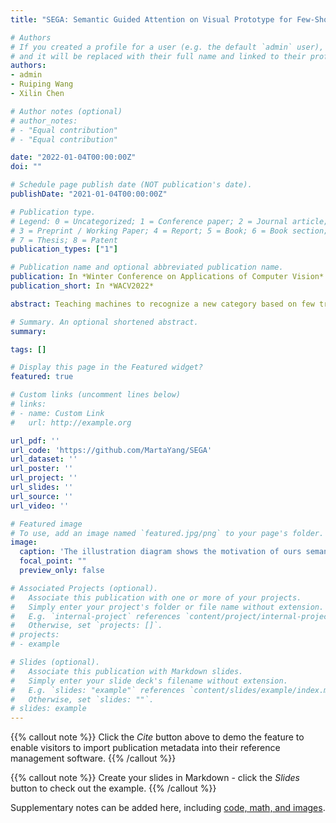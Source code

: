 ```yaml
---
title: "SEGA: Semantic Guided Attention on Visual Prototype for Few-Shot Learning"

# Authors
# If you created a profile for a user (e.g. the default `admin` user), write the username (folder name) here 
# and it will be replaced with their full name and linked to their profile.
authors:
- admin
- Ruiping Wang
- Xilin Chen

# Author notes (optional)
# author_notes:
# - "Equal contribution"
# - "Equal contribution"

date: "2022-01-04T00:00:00Z"
doi: ""

# Schedule page publish date (NOT publication's date).
publishDate: "2021-01-04T00:00:00Z"

# Publication type.
# Legend: 0 = Uncategorized; 1 = Conference paper; 2 = Journal article;
# 3 = Preprint / Working Paper; 4 = Report; 5 = Book; 6 = Book section;
# 7 = Thesis; 8 = Patent
publication_types: ["1"]

# Publication name and optional abbreviated publication name.
publication: In *Winter Conference on Applications of Computer Vision*
publication_short: In *WACV2022*

abstract: Teaching machines to recognize a new category based on few training samples especially only one remains challenging owing to the incomprehensive understanding of the novel category caused by the lack of data. However, human can learn new classes quickly even given few samples since human can tell what discriminative features should be focused on about each category based on both the visual and semantic prior knowledge. To better utilize those prior knowledge, we propose the SEmantic Guided Attention (SEGA) mechanism where the semantic knowledge is used to guide the visual perception in a top-down manner about what visual features should be paid attention to when distinguishing a category from the others. As a result, the embedding of the novel class even with few samples can be more discriminative. Concretely, a feature extractor is trained to embed few images of each novel class into a visual prototype with the help of transferring visual prior knowledge from base classes. Then we learn a network that maps semantic knowledge to category-specific attention vectors which will be used to perform feature selection to enhance the visual prototypes. Extensive experiments on miniImageNet, tieredImageNet, CIFAR-FS, and CUB indicate that our semantic guided attention realizes anticipated function and outperforms state-of-the-art results.

# Summary. An optional shortened abstract.
summary:

tags: []

# Display this page in the Featured widget?
featured: true

# Custom links (uncomment lines below)
# links:
# - name: Custom Link
#   url: http://example.org

url_pdf: ''
url_code: 'https://github.com/MartaYang/SEGA'
url_dataset: ''
url_poster: ''
url_project: ''
url_slides: ''
url_source: ''
url_video: ''

# Featured image
# To use, add an image named `featured.jpg/png` to your page's folder. 
image:
  caption: 'The illustration diagram shows the motivation of ours semantic guided attention.'
  focal_point: ""
  preview_only: false

# Associated Projects (optional).
#   Associate this publication with one or more of your projects.
#   Simply enter your project's folder or file name without extension.
#   E.g. `internal-project` references `content/project/internal-project/index.md`.
#   Otherwise, set `projects: []`.
# projects:
# - example

# Slides (optional).
#   Associate this publication with Markdown slides.
#   Simply enter your slide deck's filename without extension.
#   E.g. `slides: "example"` references `content/slides/example/index.md`.
#   Otherwise, set `slides: ""`.
# slides: example
---
```


{{% callout note %}}
Click the *Cite* button above to demo the feature to enable visitors to import publication metadata into their reference management software.
{{% /callout %}}

{{% callout note %}}
Create your slides in Markdown - click the *Slides* button to check out the example.
{{% /callout %}}

Supplementary notes can be added here, including [code, math, and images](https://wowchemy.com/docs/writing-markdown-latex/).
